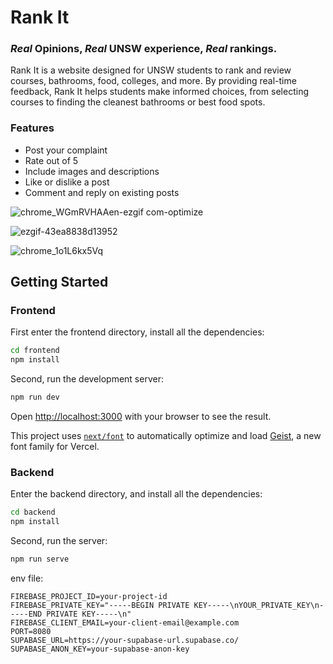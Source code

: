# Rank It
### *Real* Opinions, *Real* UNSW experience, *Real* rankings.

Rank It is a website designed for UNSW students to rank and review courses, bathrooms, food, colleges, and more. By providing real-time feedback, Rank It helps students make informed choices, from selecting courses to finding the cleanest bathrooms or best food spots.

### Features
- Post your complaint
- Rate out of 5
- Include images and descriptions
- Like or dislike a post 
- Comment and reply on existing posts
  
![chrome_WGmRVHAAen-ezgif com-optimize](https://github.com/user-attachments/assets/c9fcebf5-b174-44cd-8869-3a215dfb1dc5)

![ezgif-43ea8838d13952](https://github.com/user-attachments/assets/db856ac4-655f-4e9e-844a-df5b6c8fabbb)

![chrome_1o1L6kx5Vq](https://github.com/user-attachments/assets/e871a3a6-d3a1-491d-ac0c-4976ced82b74)

## Getting Started

### Frontend

First enter the frontend directory, install all the dependencies:
```bash
cd frontend
npm install
```

Second, run the development server:

```bash
npm run dev
```

Open [http://localhost:3000](http://localhost:3000) with your browser to see the result.

This project uses [`next/font`](https://nextjs.org/docs/app/building-your-application/optimizing/fonts) to automatically optimize and load [Geist](https://vercel.com/font), a new font family for Vercel.

### Backend

Enter the backend directory, and install all the dependencies:

```bash
cd backend
npm install
```
Second, run the server:

```bash
npm run serve
```

env file:
```
FIREBASE_PROJECT_ID=your-project-id
FIREBASE_PRIVATE_KEY="-----BEGIN PRIVATE KEY-----\nYOUR_PRIVATE_KEY\n-----END PRIVATE KEY-----\n"
FIREBASE_CLIENT_EMAIL=your-client-email@example.com
PORT=8080
SUPABASE_URL=https://your-supabase-url.supabase.co/
SUPABASE_ANON_KEY=your-supabase-anon-key
```
